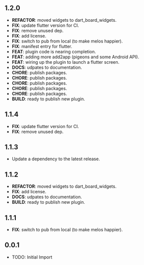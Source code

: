 ## 1.2.0

 - **REFACTOR**: moved widgets to dart_board_widgets.
 - **FIX**: update flutter version for CI.
 - **FIX**: remove unused dep.
 - **FIX**: add license.
 - **FIX**: switch to pub from local (to make melos happier).
 - **FIX**: manifest entry for flutter.
 - **FEAT**: plugin code is nearing completion.
 - **FEAT**: adding more add2app (pigeons and some Android API).
 - **FEAT**: wiring up the plugin to launch a flutter screen.
 - **DOCS**: udpates to documentation.
 - **CHORE**: publish packages.
 - **CHORE**: publish packages.
 - **CHORE**: publish packages.
 - **CHORE**: publish packages.
 - **CHORE**: publish packages.
 - **BUILD**: ready to publish new plugin.

## 1.1.4

 - **FIX**: update flutter version for CI.
 - **FIX**: remove unused dep.

## 1.1.3

 - Update a dependency to the latest release.

## 1.1.2

 - **REFACTOR**: moved widgets to dart_board_widgets.
 - **FIX**: add license.
 - **DOCS**: udpates to documentation.
 - **BUILD**: ready to publish new plugin.

## 1.1.1

 - **FIX**: switch to pub from local (to make melos happier).

## 0.0.1

* TODO: Initial Import
